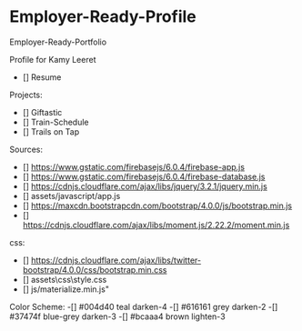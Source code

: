 # Employer-Ready-Profile
Employer-Ready-Portfolio

Profile for Kamy Leeret

- [] Resume

Projects: 
- [] Giftastic
- [] Train-Schedule
- [] Trails on Tap

Sources:
- [] https://www.gstatic.com/firebasejs/6.0.4/firebase-app.js
- [] https://www.gstatic.com/firebasejs/6.0.4/firebase-database.js
- [] https://cdnjs.cloudflare.com/ajax/libs/jquery/3.2.1/jquery.min.js
- [] assets/javascript/app.js
- [] https://maxcdn.bootstrapcdn.com/bootstrap/4.0.0/js/bootstrap.min.js
- [] https://cdnjs.cloudflare.com/ajax/libs/moment.js/2.22.2/moment.min.js


css:
- [] https://cdnjs.cloudflare.com/ajax/libs/twitter-bootstrap/4.0.0/css/bootstrap.min.css
- [] assets\css\style.css
- [] js/materialize.min.js"


Color Scheme: 
-[] #004d40 teal darken-4
-[] #616161 grey darken-2
-[] #37474f blue-grey darken-3
-[] #bcaaa4 brown lighten-3